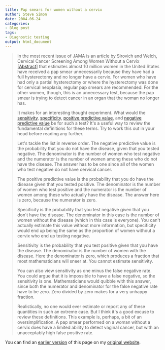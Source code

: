 ```yaml
---
title: Pap smears for women without a cervix
author: Steve Simon
date: 2004-06-24
categories:
- Blog post
tags:
- Diagnostic testing
output: html_document
---
```

> In the most recent issue of JAMA is an article by Sirovich and Welch,
> Cervical Cancer Screening Among Women Without a Cervix
> [\[Abstract\]](http://jama.ama-assn.org/cgi/content/abstract/291/24/2990)
> that estimates almost 10 million women in the United States have
> received a pap smear unnecessarily because they have had a full
> hysterectomy and no longer have a cervix. For women who have had only
> a partial hysterectomy or where the hysterectomy was done for cervical
> neoplasia, regular pap smears are recommended. For the other women,
> though, this is an unnecessary test, because the pap smear is trying
> to detect cancer in an organ that the woman no longer has.
>
> It makes for an interesting thought experiment. What would the
> [sensitivity](www.childrensmercy.org/definitions/sensitivity.htm),
> [specificity](www.childrensmercy.org/definitions/specificity.htm),
> [positive predictive
> value](www.childrensmercy.org/definitions/ppv.htm), and [negative
> predictive value](www.childrensmercy.org/definitions/npv.htm) be for
> such a test? It's a useful way to review the fundamental definitions
> for these terms. Try to work this out in your head before reading any
> further.
>
> Let's tackle the list in reverse order. The negative predictive value
> is the probability that you do not have the disease, given that you
> tested negative. The denominator is the number of women who test
> negative and the numerator is the number of women among these who do
> not have the disease. The answer has to be one since all of the women
> who test negative do not have cervical cancer.
>
> The positive predictive value is the probability that you do have the
> disease given that you tested positive. The denominator is the number
> of women who test positive and the numerator is the number of women
> among these who actually have the disease. The answer here is zero,
> because the numerator is zero.
>
> Specificity is the probability that you test negative given that you
> don't have the disease. The denominator in this case is the number of
> women without the disease (which in this case is everyone). You can't
> actually estimate this value without more information, but specificity
> would end up being the same as the proportion of women without a
> cervix who end up testing negative.
>
> Sensitivity is the probability that you test positive given that you
> have the disease. The denominator is the number of women with the
> disease. Here the denominator is zero, which produces a fraction that
> most mathematicians will sneer at. You cannot estimate sensitivity.
>
> You can also view sensitivity as one minus the false negative rate.
> You could argue that it is impossible to have a false negative, so the
> sensitivity is one. Mathematicians would quibble with this answer,
> since both the numerator and denominator for the false negative rate
> have to be zero. Zero divided by zero makes for a very unhappy
> fraction.
>
> Realistically, no one would ever estimate or report any of these
> quantities in such an extreme case. But I think it's a good excuse to
> review these definitions. This example is, perhaps, a bit of an
> oversimplification. A pap smear performed on a woman without a cervix
> does have a limited ability to detect vaginal cancer, but with an
> unacceptably high false positive rate.

You can find an [earlier version](http://www.pmean.com/04/PapSmear.html) of this page on my [original website](http://www.pmean.com/original_site.html).
